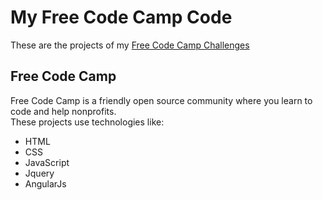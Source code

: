 # My Free Code Camp Code
These are the projects of my [Free Code Camp Challenges](https://www.freecodecamp.com/camilaavilarinho)   

## Free Code Camp
Free Code Camp is a friendly open source community where you learn to code and help nonprofits.   
These projects use technologies like:
* HTML
* CSS 
* JavaScript
* Jquery
* AngularJs
